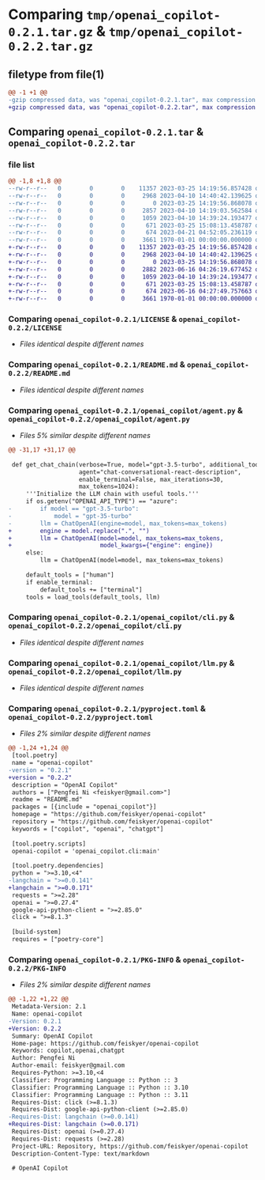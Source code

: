# Comparing `tmp/openai_copilot-0.2.1.tar.gz` & `tmp/openai_copilot-0.2.2.tar.gz`

## filetype from file(1)

```diff
@@ -1 +1 @@
-gzip compressed data, was "openai_copilot-0.2.1.tar", max compression
+gzip compressed data, was "openai_copilot-0.2.2.tar", max compression
```

## Comparing `openai_copilot-0.2.1.tar` & `openai_copilot-0.2.2.tar`

### file list

```diff
@@ -1,8 +1,8 @@
--rw-r--r--   0        0        0    11357 2023-03-25 14:19:56.857428 openai_copilot-0.2.1/LICENSE
--rw-r--r--   0        0        0     2968 2023-04-10 14:40:42.139625 openai_copilot-0.2.1/README.md
--rw-r--r--   0        0        0        0 2023-03-25 14:19:56.868078 openai_copilot-0.2.1/openai_copilot/__init__.py
--rw-r--r--   0        0        0     2857 2023-04-10 14:19:03.562584 openai_copilot-0.2.1/openai_copilot/agent.py
--rw-r--r--   0        0        0     1059 2023-04-10 14:39:24.193477 openai_copilot-0.2.1/openai_copilot/cli.py
--rw-r--r--   0        0        0      671 2023-03-25 15:08:13.458787 openai_copilot-0.2.1/openai_copilot/llm.py
--rw-r--r--   0        0        0      674 2023-04-21 04:52:05.236119 openai_copilot-0.2.1/pyproject.toml
--rw-r--r--   0        0        0     3661 1970-01-01 00:00:00.000000 openai_copilot-0.2.1/PKG-INFO
+-rw-r--r--   0        0        0    11357 2023-03-25 14:19:56.857428 openai_copilot-0.2.2/LICENSE
+-rw-r--r--   0        0        0     2968 2023-04-10 14:40:42.139625 openai_copilot-0.2.2/README.md
+-rw-r--r--   0        0        0        0 2023-03-25 14:19:56.868078 openai_copilot-0.2.2/openai_copilot/__init__.py
+-rw-r--r--   0        0        0     2882 2023-06-16 04:26:19.677452 openai_copilot-0.2.2/openai_copilot/agent.py
+-rw-r--r--   0        0        0     1059 2023-04-10 14:39:24.193477 openai_copilot-0.2.2/openai_copilot/cli.py
+-rw-r--r--   0        0        0      671 2023-03-25 15:08:13.458787 openai_copilot-0.2.2/openai_copilot/llm.py
+-rw-r--r--   0        0        0      674 2023-06-16 04:27:49.757663 openai_copilot-0.2.2/pyproject.toml
+-rw-r--r--   0        0        0     3661 1970-01-01 00:00:00.000000 openai_copilot-0.2.2/PKG-INFO
```

### Comparing `openai_copilot-0.2.1/LICENSE` & `openai_copilot-0.2.2/LICENSE`

 * *Files identical despite different names*

### Comparing `openai_copilot-0.2.1/README.md` & `openai_copilot-0.2.2/README.md`

 * *Files identical despite different names*

### Comparing `openai_copilot-0.2.1/openai_copilot/agent.py` & `openai_copilot-0.2.2/openai_copilot/agent.py`

 * *Files 5% similar despite different names*

```diff
@@ -31,17 +31,17 @@
 
 def get_chat_chain(verbose=True, model="gpt-3.5-turbo", additional_tools=None,
                    agent="chat-conversational-react-description",
                    enable_terminal=False, max_iterations=30,
                    max_tokens=1024):
     '''Initialize the LLM chain with useful tools.'''
     if os.getenv("OPENAI_API_TYPE") == "azure":
-        if model == "gpt-3.5-turbo":
-            model = "gpt-35-turbo"
-        llm = ChatOpenAI(engine=model, max_tokens=max_tokens)
+        engine = model.replace(".", "")
+        llm = ChatOpenAI(model=model, max_tokens=max_tokens,
+                         model_kwargs={"engine": engine})
     else:
         llm = ChatOpenAI(model=model, max_tokens=max_tokens)
 
     default_tools = ["human"]
     if enable_terminal:
         default_tools += ["terminal"]
     tools = load_tools(default_tools, llm)
```

### Comparing `openai_copilot-0.2.1/openai_copilot/cli.py` & `openai_copilot-0.2.2/openai_copilot/cli.py`

 * *Files identical despite different names*

### Comparing `openai_copilot-0.2.1/openai_copilot/llm.py` & `openai_copilot-0.2.2/openai_copilot/llm.py`

 * *Files identical despite different names*

### Comparing `openai_copilot-0.2.1/pyproject.toml` & `openai_copilot-0.2.2/pyproject.toml`

 * *Files 2% similar despite different names*

```diff
@@ -1,24 +1,24 @@
 [tool.poetry]
 name = "openai-copilot"
-version = "0.2.1"
+version = "0.2.2"
 description = "OpenAI Copilot"
 authors = ["Pengfei Ni <feiskyer@gmail.com>"]
 readme = "README.md"
 packages = [{include = "openai_copilot"}]
 homepage = "https://github.com/feiskyer/openai-copilot"
 repository = "https://github.com/feiskyer/openai-copilot"
 keywords = ["copilot", "openai", "chatgpt"]
 
 [tool.poetry.scripts]
 openai-copilot = 'openai_copilot.cli:main'
 
 [tool.poetry.dependencies]
 python = ">=3.10,<4"
-langchain = ">=0.0.141"
+langchain = ">=0.0.171"
 requests = ">=2.28"
 openai = ">=0.27.4"
 google-api-python-client = ">=2.85.0"
 click = ">=8.1.3"
 
 [build-system]
 requires = ["poetry-core"]
```

### Comparing `openai_copilot-0.2.1/PKG-INFO` & `openai_copilot-0.2.2/PKG-INFO`

 * *Files 2% similar despite different names*

```diff
@@ -1,22 +1,22 @@
 Metadata-Version: 2.1
 Name: openai-copilot
-Version: 0.2.1
+Version: 0.2.2
 Summary: OpenAI Copilot
 Home-page: https://github.com/feiskyer/openai-copilot
 Keywords: copilot,openai,chatgpt
 Author: Pengfei Ni
 Author-email: feiskyer@gmail.com
 Requires-Python: >=3.10,<4
 Classifier: Programming Language :: Python :: 3
 Classifier: Programming Language :: Python :: 3.10
 Classifier: Programming Language :: Python :: 3.11
 Requires-Dist: click (>=8.1.3)
 Requires-Dist: google-api-python-client (>=2.85.0)
-Requires-Dist: langchain (>=0.0.141)
+Requires-Dist: langchain (>=0.0.171)
 Requires-Dist: openai (>=0.27.4)
 Requires-Dist: requests (>=2.28)
 Project-URL: Repository, https://github.com/feiskyer/openai-copilot
 Description-Content-Type: text/markdown
 
 # OpenAI Copilot
```


